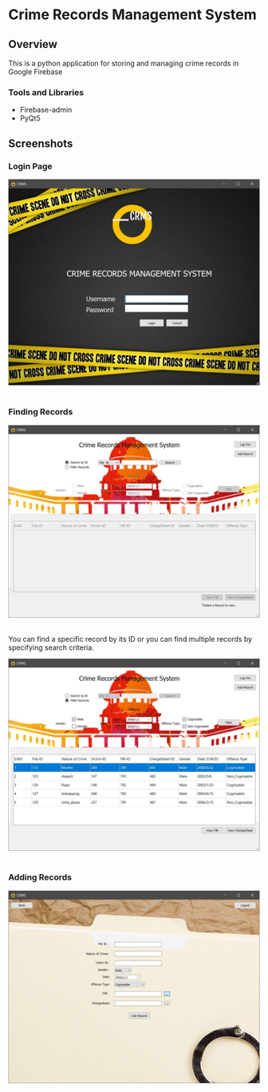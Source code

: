 # Crime Records Management System

## Overview
 
 This is a python application for storing and managing crime records in Google Firebase

 ### Tools and Libraries 
* Firebase-admin
* PyQt5

## Screenshots

### Login Page
<kbd>
 <img src="attachments/1.jpg?raw=true">
</kbd></br></br>

### Finding Records

<kbd>
 <img src="attachments/2.jpg?raw=true">
</kbd></br></br>

You can find a specific record by its ID or you can find multiple records by specifying search criteria.

<kbd>
 <img src="attachments/3.jpg?raw=true">
</kbd></br></br>

### Adding Records

<kbd>
 <img src="attachments/4.jpg?raw=true">
</kbd></br></br>

